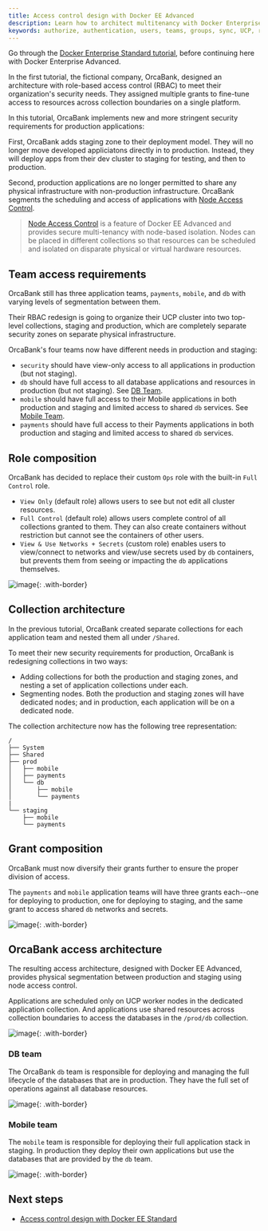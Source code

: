 ```yaml
---
title: Access control design with Docker EE Advanced
description: Learn how to architect multitenancy with Docker Enterprise Edition Advanced.
keywords: authorize, authentication, users, teams, groups, sync, UCP, role, access control
---
```


Go through the [Docker Enterprise Standard tutorial](ee-standard.md),
before continuing here with Docker Enterprise Advanced.

In the first tutorial, the fictional company, OrcaBank, designed an architecture
with role-based access control (RBAC) to meet their organization's security
needs. They assigned multiple grants to fine-tune access to resources across
collection boundaries on a single platform.

In this tutorial, OrcaBank implements new and more stringent security
requirements for production applications:

First, OrcaBank adds staging zone to their deployment model. They will no longer
move developed appliciatons directly in to production. Instead, they will deploy
apps from their dev cluster to staging for testing, and then to production.

Second, production applications are no longer permitted to share any physical
infrastructure with non-production infrastructure. OrcaBank segments the
scheduling and access of applications with [Node Access Control](isolate-nodes.md).

> [Node Access Control](isolate-nodes.md) is a feature of Docker EE
> Advanced and provides secure multi-tenancy with node-based isolation. Nodes
> can be placed in different collections so that resources can be scheduled and
> isolated on disparate physical or virtual hardware resources.

## Team access requirements

OrcaBank still has three application teams, `payments`, `mobile`, and `db` with
varying levels of segmentation between them.

Their RBAC redesign is going to organize their UCP cluster into two top-level
collections, staging and production, which are completely separate security
zones on separate physical infrastructure.

OrcaBank's four teams now have different needs in production and staging:

- `security` should have view-only access to all applications in production (but
  not staging).
- `db` should have full access to all database applications and resources in
  production (but not staging). See [DB Team](#db-team).
- `mobile` should have full access to their Mobile applications in both
  production and staging and limited access to shared `db` services. See
  [Mobile Team](#mobile-team).
- `payments` should have full access to their Payments applications in both
  production and staging and limited access to shared `db` services.

## Role composition

OrcaBank has decided to replace their custom `Ops` role with the built-in
`Full Control` role.

- `View Only` (default role) allows users to see but not edit all cluster
  resources.
- `Full Control` (default role) allows users complete control of all collections
  granted to them. They can also create containers without restriction but
  cannot see the containers of other users.
- `View & Use Networks + Secrets` (custom role) enables users to view/connect
  to networks and view/use secrets used by `db` containers, but prevents them
  from seeing or impacting the `db` applications themselves.

![image](../images/design-access-control-adv-0.png){: .with-border}

## Collection architecture

In the previous tutorial, OrcaBank created separate collections for each
application team and nested them all under `/Shared`.

To meet their new security requirements for production, OrcaBank is redesigning
collections in two ways:

- Adding collections for both the production and staging zones, and nesting a
  set of application collections under each.
- Segmenting nodes. Both the production and staging zones will have dedicated
  nodes; and in production, each application will be on a dedicated node.

The collection architecture now has the following tree representation:

```
/
├── System
├── Shared
├── prod
│   ├── mobile
│   ├── payments
│   └── db
│       ├── mobile
│       └── payments
|
└── staging
    ├── mobile
    └── payments
```

## Grant composition

OrcaBank must now diversify their grants further to ensure the proper division
of access.

The `payments` and `mobile` application teams will have three grants each--one
for deploying to production, one for deploying to staging, and the same grant to
access shared `db` networks and secrets.

![image](../images/design-access-control-adv-grant-composition.png){: .with-border}

## OrcaBank access architecture

The resulting access architecture, designed with Docker EE Advanced, provides
physical segmentation between production and staging using node access control.

Applications are scheduled only on UCP worker nodes in the dedicated application
collection. And applications use shared resources across collection boundaries
to access the databases in the `/prod/db` collection.

![image](../images/design-access-control-adv-architecture.png){: .with-border}

### DB team

The OrcaBank `db` team is responsible for deploying and managing the full
lifecycle of the databases that are in production. They have the full set of
operations against all database resources.

![image](../images/design-access-control-adv-db.png){: .with-border}

### Mobile team

The `mobile` team is responsible for deploying their full application stack in
staging. In production they deploy their own applications but use the databases
that are provided by the `db` team.

![image](../images/design-access-control-adv-mobile.png){: .with-border}

## Next steps

* [Access control design with Docker EE Standard](ee-standard.md)
